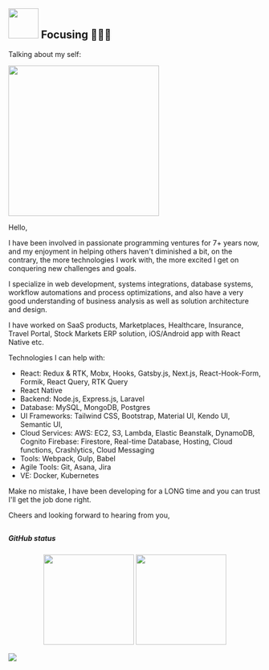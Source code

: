## <img height="60" width="60" src="https://media.giphy.com/media/lP8xu5t2DLGG045H8F/giphy.gif" /> Focusing 🚀🚀🚀


Talking about my self: 

<img src="https://media.giphy.com/media/26DoiqmYcxgFICb3G/giphy.gif" width="300" height="300" />

Hello,

I have been involved in passionate programming ventures for 7+ years now, and my enjoyment in helping others haven't diminished a bit, on the contrary, the more technologies I work with, the more excited I get on conquering new challenges and goals.

I specialize in web development, systems integrations, database systems, workflow automations and process optimizations, and also have a very good understanding of business analysis as well as solution architecture and design.

I have worked on SaaS products, Marketplaces, Healthcare, Insurance, Travel Portal, Stock Markets ERP solution, iOS/Android app with React Native etc.

Technologies I can help with:

- React: Redux & RTK, Mobx, Hooks, Gatsby.js, Next.js, React-Hook-Form, Formik, React Query, RTK Query
- React Native
- Backend: Node.js, Express.js, Laravel
- Database: MySQL, MongoDB, Postgres
- UI Frameworks:  Tailwind CSS, Bootstrap, Material UI, Kendo UI, Semantic UI,
- Cloud Services:
AWS: EC2, S3, Lambda, Elastic Beanstalk, DynamoDB, Cognito
Firebase: Firestore, Real-time Database, Hosting, Cloud functions, Crashlytics, Cloud Messaging
- Tools: Webpack, Gulp, Babel
- Agile Tools: Git, Asana, Jira
- VE: Docker, Kubernetes

Make no mistake, I have been developing for a LONG time and you can trust I'll get the job done right.

Cheers and looking forward to hearing from you,

##
##### GitHub status
<p align="center">
   <img height="180em" src="https://github-readme-stats.vercel.app/api?username=epicdeveloper0928&show_icons=true&theme=tokyonight&include_all_commits=true&count_private=true"/>
   <img height="180em" src="https://github-readme-stats.vercel.app/api/top-langs/?username=epicdeveloper0928&layout=compact&langs_count=6&theme=tokyonight"/>

</p>
<img src="https://github.com/punitkmryh/punitkmryh/blob/master/wave.svg" />

